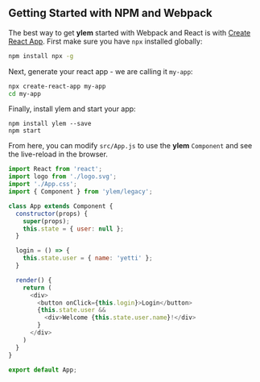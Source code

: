 ## Getting Started with NPM and Webpack

The best way to get **ylem** started with Webpack and React is with [Create React App](https://github.com/facebook/create-react-app). First make sure you have `npx` installed globally:

```sh
npm install npx -g
```

Next, generate your react app - we are calling it `my-app`:

```sh
npx create-react-app my-app
cd my-app
```

Finally, install ylem and start your app:

```
npm install ylem --save
npm start
```

From here, you can modify `src/App.js` to use the **ylem** `Component` and see the live-reload in the browser.

```js
import React from 'react';
import logo from './logo.svg';
import './App.css';
import { Component } from 'ylem/legacy';

class App extends Component {
  constructor(props) {
    super(props);
    this.state = { user: null };
  }

  login = () => {
    this.state.user = { name: 'yetti' };
  }

  render() {
    return (
      <div>
        <button onClick={this.login}>Login</button>
        {this.state.user && 
          <div>Welcome {this.state.user.name}!</div>
        }
      </div>
    )
  }
}

export default App;
```
